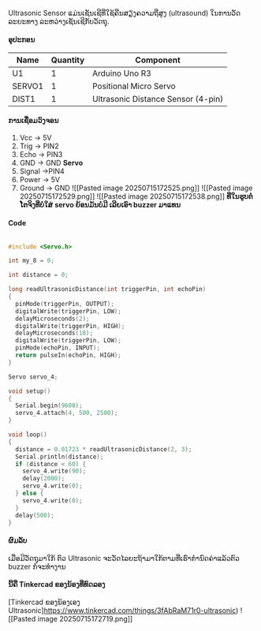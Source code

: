 Ultrasonic Sensor ແມ່ນເຊັນເຊີທີ່ໃຊ້ຄືນສຽງຄວາມຖີ່ສູງ (ultrasound) ໃນການວັດລະຍະທາງ ລະຫວ່າງເຊັນເຊີກັບວັດຖຸ.
#### ອຸປະກອນ
| Name   | Quantity | Component                          |
| ------ | -------- | ---------------------------------- |
| U1     | 1        | Arduino Uno R3                     |
| SERVO1 | 1        | Positional Micro Servo             |
| DIST1  | 1        | Ultrasonic Distance Sensor (4-pin) |

#### ການເຊື່ອມວົງຈອນ
1. Vcc -> 5V
2. Trig -> PIN2
3. Echo -> PIN3
4. GND -> GND
**Servo**
5. Signal ->PIN4
6. Power -> 5V
7. Ground -> GND
![[Pasted image 20250715172525.png]]
![[Pasted image 20250715172529.png]]
![[Pasted image 20250715172538.png]]
**ທີ່ໃນຮູບຕໍ່ໂຕຈິງທີ່ບໍ່ໃສ່** **servo ຍ້ອນມັນບໍ່ມີ ເລີຍເອົາ buzzer ມາແທນ**
#### Code
```c++

#include <Servo.h>

int my_8 = 0;

int distance = 0;

long readUltrasonicDistance(int triggerPin, int echoPin)
{
  pinMode(triggerPin, OUTPUT);
  digitalWrite(triggerPin, LOW);
  delayMicroseconds(2);
  digitalWrite(triggerPin, HIGH);
  delayMicroseconds(10);
  digitalWrite(triggerPin, LOW);
  pinMode(echoPin, INPUT);
  return pulseIn(echoPin, HIGH);
}

Servo servo_4;

void setup()
{
  Serial.begin(9600);
  servo_4.attach(4, 500, 2500);
}

void loop()
{
  distance = 0.01723 * readUltrasonicDistance(2, 3);
  Serial.println(distance);
  if (distance < 60) {
    servo_4.write(90);
    delay(2000); 
    servo_4.write(0);
  } else {
    servo_4.write(0);
  }
  delay(500); 
}
```

#### ຜົມລັບ
ເມື່ອມີວັດຖຸມາໃກ້ ຕົວ Ultrasonic ຈະວັດໄລຍະຖ້າມາໃກ້ຕາມທີ່ເຮົາກຳນົດຄ່າແລ້ວຕົວ buzzer ກໍ່ຈະທຳງານ
#### ນີ້ຄື Tinkercad ຂອງນ້ອງທີ່ທົດລອງ
[Tinkercad ຂອງນ້ອງເອງ Ultrasonic]https://www.tinkercad.com/things/3fAbRaM71r0-ultrasonic)
![[Pasted image 20250715172719.png]]